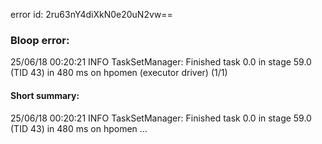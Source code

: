 error id: 2ru63nY4diXkN0e20uN2vw==
### Bloop error:

25/06/18 00:20:21 INFO TaskSetManager: Finished task 0.0 in stage 59.0 (TID 43) in 480 ms on hpomen (executor driver) (1/1)
#### Short summary: 

25/06/18 00:20:21 INFO TaskSetManager: Finished task 0.0 in stage 59.0 (TID 43) in 480 ms on hpomen ...